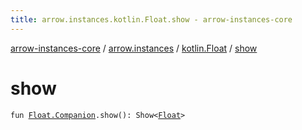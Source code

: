 ```yaml
---
title: arrow.instances.kotlin.Float.show - arrow-instances-core
---
```


[arrow-instances-core](../../index.html) / [arrow.instances](../index.html) / [kotlin.Float](index.html) / [show](./show.html)

# show

`fun `[`Float.Companion`](https://kotlinlang.org/api/latest/jvm/stdlib/kotlin/-float/-companion/index.html)`.show(): Show<`[`Float`](https://kotlinlang.org/api/latest/jvm/stdlib/kotlin/-float/index.html)`>`